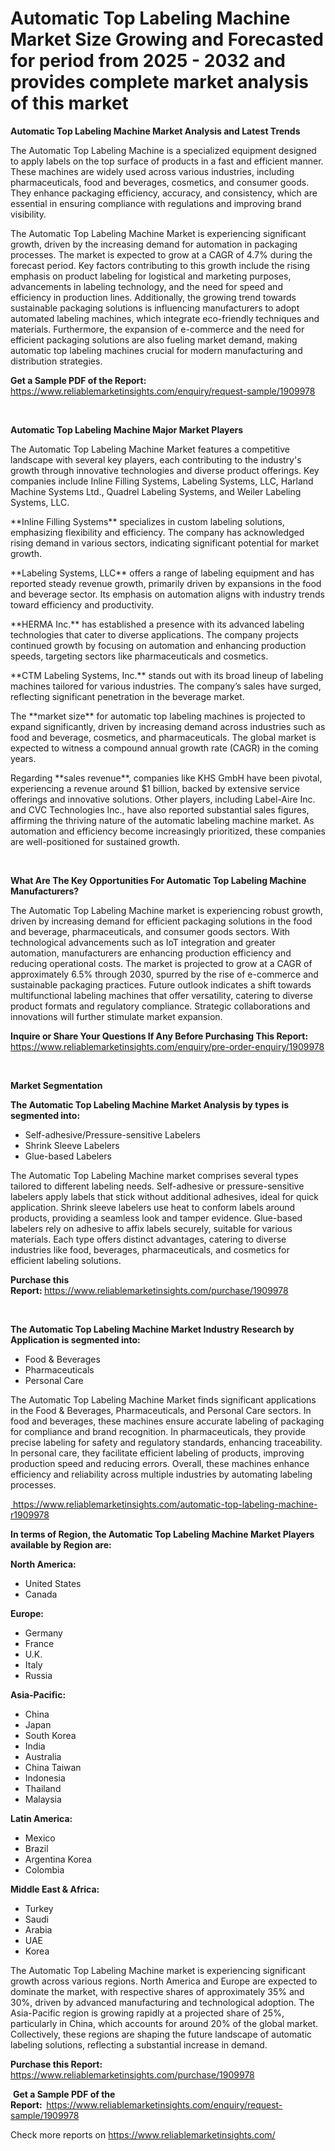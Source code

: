 <p><h1>Automatic Top Labeling Machine Market Size Growing and Forecasted for period from 2025 - 2032 and provides complete market analysis of this market</h1></p><p><strong>Automatic Top Labeling Machine Market Analysis and Latest Trends</strong></p>
<p><p>The Automatic Top Labeling Machine is a specialized equipment designed to apply labels on the top surface of products in a fast and efficient manner. These machines are widely used across various industries, including pharmaceuticals, food and beverages, cosmetics, and consumer goods. They enhance packaging efficiency, accuracy, and consistency, which are essential in ensuring compliance with regulations and improving brand visibility.</p><p>The Automatic Top Labeling Machine Market is experiencing significant growth, driven by the increasing demand for automation in packaging processes. The market is expected to grow at a CAGR of 4.7% during the forecast period. Key factors contributing to this growth include the rising emphasis on product labeling for logistical and marketing purposes, advancements in labeling technology, and the need for speed and efficiency in production lines. Additionally, the growing trend towards sustainable packaging solutions is influencing manufacturers to adopt automated labeling machines, which integrate eco-friendly techniques and materials. Furthermore, the expansion of e-commerce and the need for efficient packaging solutions are also fueling market demand, making automatic top labeling machines crucial for modern manufacturing and distribution strategies.</p></p>
<p><strong>Get a Sample PDF of the Report:&nbsp;</strong> <a href="https://www.reliablemarketinsights.com/enquiry/request-sample/1909978?utm_campaign=2648&utm_medium=2&utm_source=Github&utm_content=ia&utm_term=01032025&utm_id=automatic-top-labeling-machine">https://www.reliablemarketinsights.com/enquiry/request-sample/1909978</a></p>
<p>&nbsp;</p>
<p><strong>Automatic Top Labeling Machine Major Market Players</strong></p>
<p><p>The Automatic Top Labeling Machine Market features a competitive landscape with several key players, each contributing to the industry's growth through innovative technologies and diverse product offerings. Key companies include Inline Filling Systems, Labeling Systems, LLC, Harland Machine Systems Ltd., Quadrel Labeling Systems, and Weiler Labeling Systems, LLC.</p><p>**Inline Filling Systems** specializes in custom labeling solutions, emphasizing flexibility and efficiency. The company has acknowledged rising demand in various sectors, indicating significant potential for market growth.</p><p>**Labeling Systems, LLC** offers a range of labeling equipment and has reported steady revenue growth, primarily driven by expansions in the food and beverage sector. Its emphasis on automation aligns with industry trends toward efficiency and productivity.</p><p>**HERMA Inc.** has established a presence with its advanced labeling technologies that cater to diverse applications. The company projects continued growth by focusing on automation and enhancing production speeds, targeting sectors like pharmaceuticals and cosmetics.</p><p>**CTM Labeling Systems, Inc.** stands out with its broad lineup of labeling machines tailored for various industries. The company’s sales have surged, reflecting significant penetration in the beverage market.</p><p>The **market size** for automatic top labeling machines is projected to expand significantly, driven by increasing demand across industries such as food and beverage, cosmetics, and pharmaceuticals. The global market is expected to witness a compound annual growth rate (CAGR) in the coming years.</p><p>Regarding **sales revenue**, companies like KHS GmbH have been pivotal, experiencing a revenue around $1 billion, backed by extensive service offerings and innovative solutions. Other players, including Label-Aire Inc. and CVC Technologies Inc., have also reported substantial sales figures, affirming the thriving nature of the automatic labeling machine market. As automation and efficiency become increasingly prioritized, these companies are well-positioned for sustained growth.</p></p>
<p>&nbsp;</p>
<p><strong>What Are The Key Opportunities For Automatic Top Labeling Machine Manufacturers?</strong></p>
<p><p>The Automatic Top Labeling Machine market is experiencing robust growth, driven by increasing demand for efficient packaging solutions in the food and beverage, pharmaceuticals, and consumer goods sectors. With technological advancements such as IoT integration and greater automation, manufacturers are enhancing production efficiency and reducing operational costs. The market is projected to grow at a CAGR of approximately 6.5% through 2030, spurred by the rise of e-commerce and sustainable packaging practices. Future outlook indicates a shift towards multifunctional labeling machines that offer versatility, catering to diverse product formats and regulatory compliance. Strategic collaborations and innovations will further stimulate market expansion.</p></p>
<p><strong>Inquire or Share Your Questions If Any Before Purchasing This Report:</strong> <a href="https://www.reliablemarketinsights.com/enquiry/pre-order-enquiry/1909978?utm_campaign=2648&utm_medium=2&utm_source=Github&utm_content=ia&utm_term=01032025&utm_id=automatic-top-labeling-machine">https://www.reliablemarketinsights.com/enquiry/pre-order-enquiry/1909978</a></p>
<p>&nbsp;</p>
<p><strong>Market Segmentation</strong></p>
<p><strong>The Automatic Top Labeling Machine Market Analysis by types is segmented into:</strong></p>
<p><ul><li>Self-adhesive/Pressure-sensitive Labelers</li><li>Shrink Sleeve Labelers</li><li>Glue-based Labelers</li></ul></p>
<p><p>The Automatic Top Labeling Machine market comprises several types tailored to different labeling needs. Self-adhesive or pressure-sensitive labelers apply labels that stick without additional adhesives, ideal for quick application. Shrink sleeve labelers use heat to conform labels around products, providing a seamless look and tamper evidence. Glue-based labelers rely on adhesive to affix labels securely, suitable for various materials. Each type offers distinct advantages, catering to diverse industries like food, beverages, pharmaceuticals, and cosmetics for efficient labeling solutions.</p></p>
<p><strong>Purchase this Report:&nbsp;</strong><a href="https://www.reliablemarketinsights.com/purchase/1909978?utm_campaign=2648&utm_medium=2&utm_source=Github&utm_content=ia&utm_term=01032025&utm_id=automatic-top-labeling-machine">https://www.reliablemarketinsights.com/purchase/1909978</a></p>
<p>&nbsp;</p>
<p><strong>The Automatic Top Labeling Machine Market Industry Research by Application is segmented into:</strong></p>
<p><ul><li>Food & Beverages</li><li>Pharmaceuticals</li><li>Personal Care</li></ul></p>
<p><p>The Automatic Top Labeling Machine Market finds significant applications in the Food & Beverages, Pharmaceuticals, and Personal Care sectors. In food and beverages, these machines ensure accurate labeling of packaging for compliance and brand recognition. In pharmaceuticals, they provide precise labeling for safety and regulatory standards, enhancing traceability. In personal care, they facilitate efficient labeling of products, improving production speed and reducing errors. Overall, these machines enhance efficiency and reliability across multiple industries by automating labeling processes.</p></p>
<p><a href="https://www.reliablemarketinsights.com/automatic-top-labeling-machine-r1909978?utm_campaign=2648&utm_medium=2&utm_source=Github&utm_content=ia&utm_term=01032025&utm_id=automatic-top-labeling-machine">&nbsp;https://www.reliablemarketinsights.com/automatic-top-labeling-machine-r1909978</a></p>
<p><strong>In terms of Region, the Automatic Top Labeling Machine Market Players available by Region are:</strong></p>
<p>
    <p> <strong> North America: </strong>
        <ul>
            <li>United States</li>
            <li>Canada</li>
        </ul>
        </p> 
    <p> <strong> Europe: </strong>
        <ul>
            <li>Germany</li>
            <li>France</li>
            <li>U.K.</li>
            <li>Italy</li>
            <li>Russia</li>
        </ul>
        </p> 
    <p> <strong> Asia-Pacific: </strong>
        <ul>
            <li>China</li>
            <li>Japan</li>
            <li>South Korea</li>
            <li>India</li>
            <li>Australia</li>
            <li>China Taiwan</li>
            <li>Indonesia</li>
            <li>Thailand</li>
            <li>Malaysia</li>
        </ul>
        </p> 
    <p> <strong> Latin America: </strong>
        <ul>
            <li>Mexico</li>
            <li>Brazil</li>
            <li>Argentina Korea</li>
            <li>Colombia</li>
        </ul>
        </p> 
    <p> <strong> Middle East & Africa: </strong>
        <ul>
            <li>Turkey</li>
            <li>Saudi</li>
            <li>Arabia</li>
            <li>UAE</li>
            <li>Korea</li>
        </ul>
    </p>
    </p>
<p><p>The Automatic Top Labeling Machine market is experiencing significant growth across various regions. North America and Europe are expected to dominate the market, with respective shares of approximately 35% and 30%, driven by advanced manufacturing and technological adoption. The Asia-Pacific region is growing rapidly at a projected share of 25%, particularly in China, which accounts for around 20% of the global market. Collectively, these regions are shaping the future landscape of automatic labeling solutions, reflecting a substantial increase in demand.</p></p>
<p><strong>Purchase this Report: </strong><a href="https://www.reliablemarketinsights.com/purchase/1909978?utm_campaign=2648&utm_medium=2&utm_source=Github&utm_content=ia&utm_term=01032025&utm_id=automatic-top-labeling-machine">https://www.reliablemarketinsights.com/purchase/1909978</a></p>
<p>&nbsp;<strong>Get a Sample PDF of the Report:&nbsp;&nbsp;</strong><a href="https://www.reliablemarketinsights.com/enquiry/request-sample/1909978?utm_campaign=2648&utm_medium=2&utm_source=Github&utm_content=ia&utm_term=01032025&utm_id=automatic-top-labeling-machine">https://www.reliablemarketinsights.com/enquiry/request-sample/1909978</a></p>
<p><strong></strong></p>
<p>Check more reports on <a href="https://www.reliablemarketinsights.com/?utm_campaign=2648&utm_medium=2&utm_source=Github&utm_content=ia&utm_term=01032025&utm_id=automatic-top-labeling-machine">https://www.reliablemarketinsights.com/</a></p>